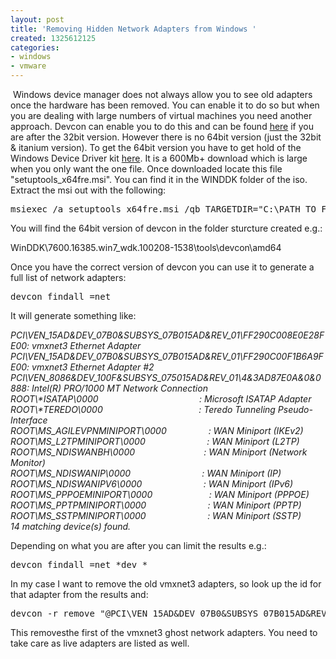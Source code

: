 ```yaml
---
layout: post
title: 'Removing Hidden Network Adapters from Windows '
created: 1325612125
categories:
- windows
- vmware
---
```

<p>&nbsp;Windows device manager does not always allow you to see old adapters once the hardware has been removed. You can enable it to do so but when you are dealing with large numbers of virtual machines you need another approach. Devcon can enable you to do this and can be found&nbsp;<a href="http://support.microsoft.com/kb/311272">here</a>&nbsp;if you are after the 32bit version. However there is no 64bit version (just the 32bit &amp; itanium version). To get the 64bit version you have to get hold of the Windows Device Driver kit <a href="http://www.microsoft.com/download/en/details.aspx?id=11800">here</a>. It is a 600Mb+ download which is large when you only want the one file. Once downloaded locate this file &quot;setuptools_x64fre.msi&quot;. You can find it in the WINDDK folder of the iso. Extract the msi out with the following:</p>
<pre>
msiexec /a setuptools_x64fre.msi /qb TARGETDIR=&quot;C:\PATH_TO_FOLDER&quot;
</pre>
<p>You will find the 64bit version of devcon in the folder sturcture created e.g.:</p>
<p>WinDDK\7600.16385.win7_wdk.100208-1538\tools\devcon\amd64</p>
<p>Once you have the correct version of devcon you can use it to generate a full list of network adapters:</p>
<pre>
devcon findall =net</pre>
<p>It will generate something like:</p>
<address>PCI\VEN_15AD&amp;DEV_07B0&amp;SUBSYS_07B015AD&amp;REV_01\FF290C008E0E28FE00: vmxnet3 Ethernet Adapter<br />
PCI\VEN_15AD&amp;DEV_07B0&amp;SUBSYS_07B015AD&amp;REV_01\FF290C00F1B6A9FE00: vmxnet3 Ethernet Adapter #2<br />
PCI\VEN_8086&amp;DEV_100F&amp;SUBSYS_075015AD&amp;REV_01\4&amp;3AD87E0A&amp;0&amp;0888: Intel(R) PRO/1000 MT Network Connection<br />
ROOT\*ISATAP\0000 &nbsp; &nbsp; &nbsp; &nbsp; &nbsp; &nbsp; &nbsp; &nbsp; &nbsp; &nbsp; &nbsp; &nbsp; &nbsp; &nbsp; &nbsp; &nbsp; &nbsp; &nbsp; &nbsp; &nbsp; : Microsoft ISATAP Adapter<br />
ROOT\*TEREDO\0000 &nbsp; &nbsp; &nbsp; &nbsp; &nbsp; &nbsp; &nbsp; &nbsp; &nbsp; &nbsp; &nbsp; &nbsp; &nbsp; &nbsp; &nbsp; &nbsp; &nbsp; &nbsp; &nbsp; : Teredo Tunneling Pseudo-Interface<br />
ROOT\MS_AGILEVPNMINIPORT\0000 &nbsp; &nbsp; &nbsp; &nbsp; &nbsp; &nbsp; &nbsp; &nbsp; : WAN Miniport (IKEv2)<br />
ROOT\MS_L2TPMINIPORT\0000 &nbsp; &nbsp; &nbsp; &nbsp; &nbsp; &nbsp; &nbsp; &nbsp; &nbsp; &nbsp; &nbsp; &nbsp; : WAN Miniport (L2TP)<br />
ROOT\MS_NDISWANBH\0000 &nbsp; &nbsp; &nbsp; &nbsp; &nbsp; &nbsp; &nbsp; &nbsp; &nbsp; &nbsp; &nbsp; &nbsp; &nbsp; &nbsp;: WAN Miniport (Network Monitor)<br />
ROOT\MS_NDISWANIP\0000 &nbsp; &nbsp; &nbsp; &nbsp; &nbsp; &nbsp; &nbsp; &nbsp; &nbsp; &nbsp; &nbsp; &nbsp; &nbsp; &nbsp; : WAN Miniport (IP)<br />
ROOT\MS_NDISWANIPV6\0000 &nbsp; &nbsp; &nbsp; &nbsp; &nbsp; &nbsp; &nbsp; &nbsp; &nbsp; &nbsp; &nbsp; &nbsp; : WAN Miniport (IPv6)<br />
ROOT\MS_PPPOEMINIPORT\0000 &nbsp; &nbsp; &nbsp; &nbsp; &nbsp; &nbsp; &nbsp; &nbsp; &nbsp; &nbsp; &nbsp; : WAN Miniport (PPPOE)<br />
ROOT\MS_PPTPMINIPORT\0000 &nbsp; &nbsp; &nbsp; &nbsp; &nbsp; &nbsp; &nbsp; &nbsp; &nbsp; &nbsp; &nbsp; &nbsp; : WAN Miniport (PPTP)<br />
ROOT\MS_SSTPMINIPORT\0000 &nbsp; &nbsp; &nbsp; &nbsp; &nbsp; &nbsp; &nbsp; &nbsp; &nbsp; &nbsp; &nbsp; &nbsp; : WAN Miniport (SSTP)<br />
14 matching device(s) found.</address>
<p></p>
<p>Depending on what you are after you can limit the results e.g.:</p>
<pre>
devcon findall =net *dev_*</pre>
<p>In my case I want to remove the old vmxnet3 adapters, so look up the id for that adapter from the results and:</p>
<pre>
devcon -r remove &quot;@PCI\VEN_15AD&amp;DEV_07B0&amp;SUBSYS_07B015AD&amp;REV_01\FF290C008E0E28FE00&quot;</pre>
<p>This removesthe first of the vmxnet3 ghost network adapters. You need to take care as live adapters are listed as well.</p>
<p>&nbsp;</p>
